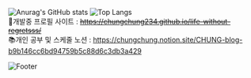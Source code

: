 
![Anurag's GitHub stats](https://github-readme-stats.vercel.app/api?username=chungchung234&show_icons=true&theme=dark) 
![Top Langs](https://github-readme-stats.vercel.app/api/top-langs/?username=chungchung234&langs_count=10&layout=compact&theme=dark)
<br>
🔧개발중 프로필 사이트 : ~~https://chungchung234.github.io/life-without-regretsss/~~
<br>
:books:개인 공부 및 스케줄 노션 : https://chungchung.notion.site/CHUNG-blog-b9b146cc6bd94759b5c88d6c3db3a429

![Footer](https://capsule-render.vercel.app/api?type=waving&color=auto&height=200&section=footer) 

